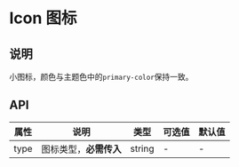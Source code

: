 # Icon 图标

## 说明
小图标，颜色与主题色中的`primary-color`保持一致。

## API

| 属性 | 说明 | 类型 | 可选值 | 默认值 |
| --- | --- | --- | --- | --- |
| type | 图标类型，**必需传入** | string | - | - |